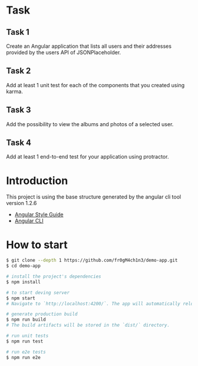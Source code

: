 # Task

## Task 1
Create an Angular application that lists all users and their addresses provided by the users API of JSONPlaceholder.
## Task 2
Add at least 1 unit test for each of the components that you created using karma.
## Task 3
Add the possibility to view the albums and photos of a selected user.
## Task 4
Add at least 1 end-to-end test for your application using protractor.

# Introduction

This project is using the base structure generated by the angular cli tool version 1.2.6

- [Angular Style Guide](https://angular.io/styleguide)
- [Angular CLI](https://cli.angular.io/)

# How to start

```bash
$ git clone --depth 1 https://github.com/fr0gM4ch1n3/demo-app.git
$ cd demo-app

# install the project's dependencies
$ npm install

# to start deving server
$ npm start
# Navigate to `http://localhost:4200/`. The app will automatically reload if you change any of the source files.

# generate production build
$ npm run build
# The build artifacts will be stored in the `dist/` directory.

# run unit tests
$ npm run test

# run e2e tests
$ npm run e2e
```